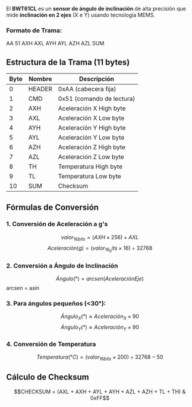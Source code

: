El **BWT61CL** es un **sensor de ángulo de inclinación** de alta precisión que mide **inclinación en 2 ejes** (X e Y) usando tecnología MEMS.

### **Formato de Trama:**

AA 51 AXH AXL AYH AYL AZH AZL SUM

## **Estructura de la Trama (11 bytes)**

| Byte | Nombre | Descripción               |
| ---- | ------ | ------------------------- |
| 0    | HEADER | 0xAA (cabecera fija)      |
| 1    | CMD    | 0x51 (comando de lectura) |
| 2    | AXH    | Aceleración X High byte   |
| 3    | AXL    | Aceleración X Low byte    |
| 4    | AYH    | Aceleración Y High byte   |
| 5    | AYL    | Aceleración Y Low byte    |
| 6    | AZH    | Aceleración Z High byte   |
| 7    | AZL    | Aceleración Z Low byte    |
| 8    | TH     | Temperatura High byte     |
| 9    | TL     | Temperatura Low byte      |
| 10   | SUM    | Checksum                  |
## **Fórmulas de Conversión**

### **1. Conversión de Aceleración a g's**
$$valor_{16bits} = (AXH × 256) + AXL$$
$$Aceleración(g) = (valor_16_bits × 16) ÷ 32768$$
### **2. Conversión a Ángulo de Inclinación**
$$Ángulo(°) = arcsen(AceleraciónEje)$$
arcsen = asin
### **3. Para ángulos pequeños (<30°):**
$$Ángulo_X(°) ≈ Aceleración_X × 90$$
$$Ángulo_Y(°) ≈ Aceleración_Y × 90$$
### **4. Conversión de Temperatura**
$$Temperatura(°C) = (valor_{16bits} × 200) ÷ 32768 - 50$$

## **Cálculo de Checksum**
$$CHECKSUM = (AXL + AXH + AYL + AYH + AZL + AZH + TL + TH) & 0xFF$$